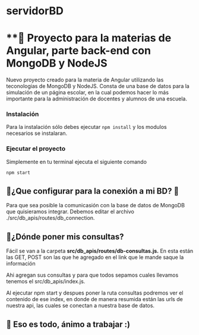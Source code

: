 # servidorBD
# **:triangular_flag_on_post: Proyecto para la materias de Angular, parte back-end con MongoDB y NodeJS
Nuevo proyecto creado para la materia de Angular utilizando las teconologias de MongoDB y NodeJS.
Consta de una base de datos para la simulación de un página escolar, en la cual podemos hacer
lo más importante para la administración de docentes y alumnos de una escuela.

### **Instalación**
Para la instalación sólo debes ejecutar `npm install` y los modulos necesarios se instalaran.

### Ejecutar el proyecto
Simplemente en tu terminal ejecuta el siguiente comando
```bash
npm start
```

## :tada:¿Que configurar para la conexión a mi BD? :tada:
Para que sea posible la comunicasión con la base de datos de MongoDB que quisieramos integrar. Debemos editar el archivo ./src/db_apis/routes/db_connection.

## 📖¿Dónde poner mis consultas?
Fácil se van a la carpeta **src/db_apis/routes/db-consultas.js.** En esta están las GET, POST son las que he agregado en el link que le mande saque la información

Ahi agregan sus consultas y para que todos sepamos cuales llevamos tenemos el src/db_apis/index.js.

Al ejecutar npm start y despues poner la ruta consultas podremos ver el contenido de ese index, en donde de manera resumida están las urls de nuestra api, las cuales
se conectan a nuestra base de datos.

## :rocket: Eso es todo, ánimo a trabajar :)
